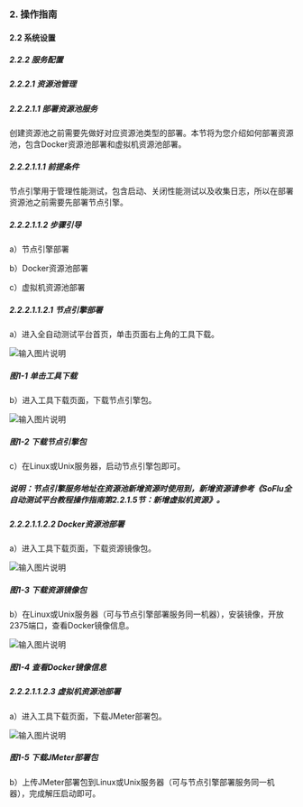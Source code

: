 ### 2. 操作指南

#### 2.2 系统设置

##### 2.2.2 服务配置

##### 2.2.2.1 资源池管理

##### 2.2.2.1.1 部署资源池服务

创建资源池之前需要先做好对应资源池类型的部署。本节将为您介绍如何部署资源池，包含Docker资源池部署和虚拟机资源池部署。

##### 2.2.2.1.1.1 前提条件

节点引擎用于管理性能测试，包含启动、关闭性能测试以及收集日志，所以在部署资源池之前需要先部署节点引擎。

##### 2.2.2.1.1.2 步骤引导

a）节点引擎部署

b）Docker资源池部署

c）虚拟机资源池部署

##### 2.2.2.1.1.2.1 节点引擎部署

a）进入全自动测试平台首页，单击页面右上角的工具下载。

![输入图片说明](../../../../../images/SoFlu%E5%85%A8%E8%87%AA%E5%8A%A8%E6%B5%8B%E8%AF%95%E5%B9%B3%E5%8F%B0%E6%95%99%E7%A8%8B/2.%20%E6%93%8D%E4%BD%9C%E6%8C%87%E5%8D%97/2.%20%E7%B3%BB%E7%BB%9F%E8%AE%BE%E7%BD%AE/2.%20%E6%9C%8D%E5%8A%A1%E9%85%8D%E7%BD%AE/1.%20%E8%B5%84%E6%BA%90%E6%B1%A0%E7%AE%A1%E7%90%86/image.png)

##### 图1-1 单击工具下载

b）进入工具下载页面，下载节点引擎包。

![输入图片说明](../../../../../images/SoFlu%E5%85%A8%E8%87%AA%E5%8A%A8%E6%B5%8B%E8%AF%95%E5%B9%B3%E5%8F%B0%E6%95%99%E7%A8%8B/2.%20%E6%93%8D%E4%BD%9C%E6%8C%87%E5%8D%97/2.%20%E7%B3%BB%E7%BB%9F%E8%AE%BE%E7%BD%AE/2.%20%E6%9C%8D%E5%8A%A1%E9%85%8D%E7%BD%AE/1.%20%E8%B5%84%E6%BA%90%E6%B1%A0%E7%AE%A1%E7%90%86/1-2.png)

##### 图1-2 下载节点引擎包

c）在Linux或Unix服务器，启动节点引擎包即可。

##### 说明：节点引擎服务地址在资源池新增资源时使用到，新增资源请参考《SoFlu全自动测试平台教程操作指南第2.2.1.5节：新增虚拟机资源》。

##### 2.2.2.1.1.2.2 Docker资源池部署

a）进入工具下载页面，下载资源镜像包。

![输入图片说明](../../../../../images/SoFlu%E5%85%A8%E8%87%AA%E5%8A%A8%E6%B5%8B%E8%AF%95%E5%B9%B3%E5%8F%B0%E6%95%99%E7%A8%8B/2.%20%E6%93%8D%E4%BD%9C%E6%8C%87%E5%8D%97/2.%20%E7%B3%BB%E7%BB%9F%E8%AE%BE%E7%BD%AE/2.%20%E6%9C%8D%E5%8A%A1%E9%85%8D%E7%BD%AE/1.%20%E8%B5%84%E6%BA%90%E6%B1%A0%E7%AE%A1%E7%90%86/1-3.png)

##### 图1-3 下载资源镜像包

b）在Linux或Unix服务器（可与节点引擎部署服务同一机器），安装镜像，开放2375端口，查看Docker镜像信息。

![输入图片说明](../../../../../images/SoFlu%E5%85%A8%E8%87%AA%E5%8A%A8%E6%B5%8B%E8%AF%95%E5%B9%B3%E5%8F%B0%E6%95%99%E7%A8%8B/2.%20%E6%93%8D%E4%BD%9C%E6%8C%87%E5%8D%97/2.%20%E7%B3%BB%E7%BB%9F%E8%AE%BE%E7%BD%AE/2.%20%E6%9C%8D%E5%8A%A1%E9%85%8D%E7%BD%AE/1.%20%E8%B5%84%E6%BA%90%E6%B1%A0%E7%AE%A1%E7%90%86/1-4.png)

##### 图1-4 查看Docker镜像信息

##### 2.2.2.1.1.2.3 虚拟机资源池部署

a）进入工具下载页面，下载JMeter部署包。

![输入图片说明](../../../../../images/SoFlu%E5%85%A8%E8%87%AA%E5%8A%A8%E6%B5%8B%E8%AF%95%E5%B9%B3%E5%8F%B0%E6%95%99%E7%A8%8B/2.%20%E6%93%8D%E4%BD%9C%E6%8C%87%E5%8D%97/2.%20%E7%B3%BB%E7%BB%9F%E8%AE%BE%E7%BD%AE/2.%20%E6%9C%8D%E5%8A%A1%E9%85%8D%E7%BD%AE/1.%20%E8%B5%84%E6%BA%90%E6%B1%A0%E7%AE%A1%E7%90%86/1-5.png)

##### 图1-5 下载JMeter部署包

b）上传JMeter部署包到Linux或Unix服务器（可与节点引擎部署服务同一机器），完成解压启动即可。
